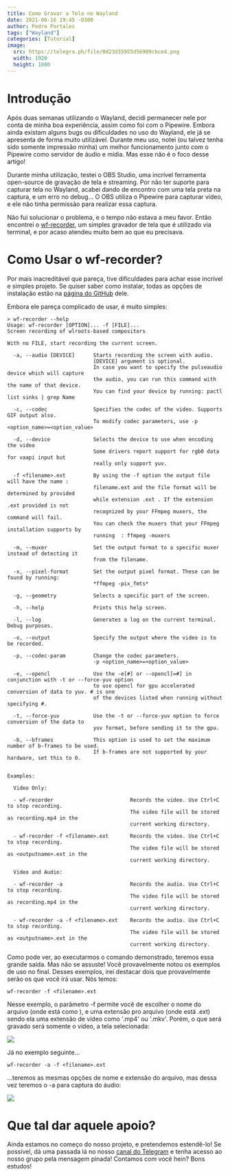 ```yaml
---
title: Como Gravar a Tela no Wayland
date: 2021-06-16 19:45 -0300
author: Pedro Portales
tags: ["Wayland"]
categories: [Tutorial]
image: 
  src: https://telegra.ph/file/0d23d35955d56909cbce4.png
  width: 1920
  height: 1080
---
```


# Introdução

Após duas semanas utilizando o Wayland, decidi permanecer nele por conta de minha boa experiência, assim como foi com o Pipewire. Embora ainda existam alguns bugs ou dificuldades no uso do Wayland, ele já se apresenta de forma muito utilizável. Durante meu uso, notei (ou talvez tenha sido somente impressão minha) um melhor funcionamento junto com o Pipewire como servidor de áudio e mídia. Mas esse não é o foco desse artigo!

Durante minha utilização, testei o OBS Studio, uma incrível ferramenta open-source de gravação de tela e streaming. Por não ter suporte para capturar tela no Wayland, acabei dando de encontro com uma tela preta na captura, e um erro no debug... O OBS utiliza o Pipewire para capturar vídeo, e ele não tinha permissão para realizar essa captura.

Não fui solucionar o problema, e o tempo não estava a meu favor. Então encontrei o [wf-recorder](https://github.com/ammen99/wf-recorder), um simples gravador de tela que é utilizado via terminal, e por acaso atendeu muito bem ao que eu precisava.

# Como Usar o wf-recorder?

Por mais inacreditável que pareça, tive dificuldades para achar esse incrível e simples projeto. Se quiser saber como instalar, todas as opções de instalação estão na [página do GitHub](https://github.com/ammen99/wf-recorder) dele.

Embora ele pareça complicado de usar, é muito simples:

```
> wf-recorder --help                                              
Usage: wf-recorder [OPTION]... -f [FILE]...
Screen recording of wlroots-based compositors

With no FILE, start recording the current screen.

  -a, --audio [DEVICE]      Starts recording the screen with audio.
                            [DEVICE] argument is optional.
                            In case you want to specify the pulseaudio device which will capture
                            the audio, you can run this command with the name of that device.
                            You can find your device by running: pactl list sinks | grep Name

  -c, --codec               Specifies the codec of the video. Supports  GIF output also.
                            To modify codec parameters, use -p <option_name>=<option_value>

  -d, --device              Selects the device to use when encoding the video
                            Some drivers report support for rgb0 data for vaapi input but
                            really only support yuv.

  -f <filename>.ext         By using the -f option the output file will have the name :
                            filename.ext and the file format will be determined by provided
                            while extension .ext . If the extension .ext provided is not
                            recognized by your FFmpeg muxers, the command will fail.
                            You can check the muxers that your FFmpeg installation supports by
                            running  : ffmpeg -muxers

  -m, --muxer               Set the output format to a specific muxer instead of detecting it
                            from the filename.

  -x, --pixel-format        Set the output pixel format. These can be found by running:
                            *ffmpeg -pix_fmts*

  -g, --geometry            Selects a specific part of the screen.

  -h, --help                Prints this help screen.

  -l, --log                 Generates a log on the current terminal. Debug purposes.

  -o, --output              Specify the output where the video is to be recorded.

  -p, --codec-param         Change the codec parameters.
                            -p <option_name>=<option_value>

  -e, --opencl              Use the -e[#] or --opencl[=#] in conjunction with -t or --force-yuv option
                            to use opencl for gpu accelerated conversion of data to yuv. # is one
                            of the devices listed when running without specifying #.

  -t, --force-yuv           Use the -t or --force-yuv option to force conversion of the data to
                            yuv format, before sending it to the gpu.

  -b, --bframes             This option is used to set the maximum number of b-frames to be used.
                            If b-frames are not supported by your hardware, set this to 0.


Examples:

  Video Only:

  - wf-recorder                         Records the video. Use Ctrl+C to stop recording.
                                        The video file will be stored as recording.mp4 in the
                                        current working directory.

  - wf-recorder -f <filename>.ext       Records the video. Use Ctrl+C to stop recording.
                                        The video file will be stored as <outputname>.ext in the
                                        current working directory.

  Video and Audio:

  - wf-recorder -a                      Records the audio. Use Ctrl+C to stop recording.
                                        The video file will be stored as recording.mp4 in the
                                        current working directory.

  - wf-recorder -a -f <filename>.ext    Records the audio. Use Ctrl+C to stop recording.
                                        The video file will be stored as <outputname>.ext in the
                                        current working directory.
```

Como pode ver, ao executarmos o comando demonstrado, teremos essa grande saída. Mas não se assuste! Você provavelmente notou os exemplos de uso no final. Desses exemplos, irei destacar dois que provavelmente serão os que você irá usar. Nós temos: 

```
wf-recorder -f <filename>.ext
```
Nesse exemplo, o parâmetro -f permite você de escolher o nome do arquivo (onde está como <filename>), e uma extensão pro arquivo (onde está .ext) sendo ela uma extensão de vídeo como '.mp4' ou '.mkv'. Porém, o que será gravado será somente o vídeo, a tela selecionada:

![](https://telegra.ph/file/4c967de9ef0e80f5b6bca.png)

Já no exemplo seguinte...
```
wf-recorder -a -f <filename>.ext
```
...teremos as mesmas opções de nome e extensão do arquivo, mas dessa vez teremos o -a para captura do áudio:

![](https://telegra.ph/file/82f48e5993987146606d1.png)

# Que tal dar aquele apoio?

Ainda estamos no começo do nosso projeto, e pretendemos estendê-lo! Se possível, dá uma passada lá no nosso [canal do Telegram](https://t.me/opentechlife) e tenha acesso ao nosso grupo pela mensagem pinada! Contamos com você hein? Bons estudos!
